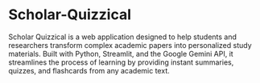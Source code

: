 # Scholar-Quizzical
Scholar Quizzical is a web application designed to help students and researchers transform complex academic papers into personalized study materials. Built with Python, Streamlit, and the Google Gemini API, it streamlines the process of learning by providing instant summaries, quizzes, and flashcards from any academic text.
